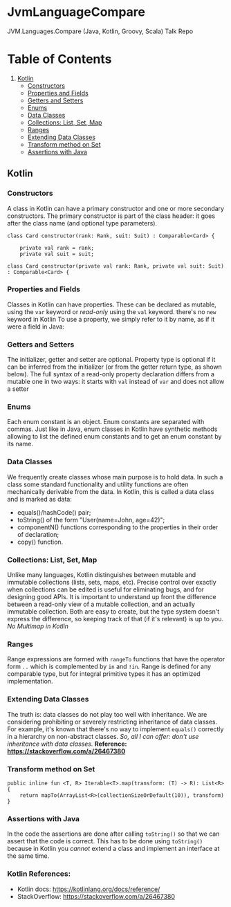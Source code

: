 # JvmLanguageCompare
JVM.Languages.Compare (Java, Kotlin, Groovy, Scala) Talk Repo

# Table of Contents
1. [Kotlin](#Kotlin)
   - [Constructors](#constructors)
   - [Properties and Fields](#properties-and-fields)
   - [Getters and Setters](#getters-and-setters)
   - [Enums](#enums)
   - [Data Classes](#data-classes)
   - [Collections: List, Set, Map](#collections-list-set-map)
   - [Ranges](#ranges)
   - [Extending Data Classes](#extending-data-classes)
   - [Transform method on Set](#transform-method-on-set)
   - [Assertions with Java](#assertions-with-java)

## Kotlin

### Constructors
A class in Kotlin can have a primary constructor and one or more secondary constructors. The primary constructor is part of the class header: it goes after the class name (and optional type parameters).
```
class Card constructor(rank: Rank, suit: Suit) : Comparable<Card> {

    private val rank = rank;
    private val suit = suit;

class Card constructor(private val rank: Rank, private val suit: Suit) : Comparable<Card> {
```

### Properties and Fields
Classes in Kotlin can have properties. These can be declared as mutable, using the `var` keyword or *read-only* using the `val` keyword.
there's no `new` keyword in Kotlin
To use a property, we simply refer to it by name, as if it were a field in Java:

### Getters and Setters
The initializer, getter and setter are optional. Property type is optional if it can be inferred from the initializer (or from the getter return type, as shown below).
The full syntax of a read-only property declaration differs from a mutable one in two ways: it starts with `val` instead of `var` and does not allow a setter

### Enums
Each enum constant is an object. Enum constants are separated with commas.
Just like in Java, enum classes in Kotlin have synthetic methods allowing to list the defined enum constants and to get an enum constant by its name.

### Data Classes
We frequently create classes whose main purpose is to hold data. 
In such a class some standard functionality and utility functions are often mechanically derivable from the data. 
In Kotlin, this is called a data class and is marked as data:
- equals()/hashCode() pair;
- toString() of the form "User(name=John, age=42)";
- componentN() functions corresponding to the properties in their order of declaration;
- copy() function.

### Collections: List, Set, Map
Unlike many languages, Kotlin distinguishes between mutable and immutable collections (lists, sets, maps, etc). 
Precise control over exactly when collections can be edited is useful for eliminating bugs, and for designing good APIs.
It is important to understand up front the difference between a read-only view of a mutable collection, and an actually immutable collection. 
Both are easy to create, but the type system doesn't express the difference, so keeping track of that (if it's relevant) is up to you.
*No Multimap in Kotlin*

### Ranges
Range expressions are formed with `rangeTo` functions that have the operator form `..` which is complemented by `in` and `!in`. 
Range is defined for any comparable type, but for integral primitive types it has an optimized implementation. 

### Extending Data Classes
The truth is: data classes do not play too well with inheritance. We are considering prohibiting or severely restricting inheritance of data classes. 
For example, it's known that there's no way to implement `equals()` correctly in a hierarchy on non-abstract classes.
*So, all I can offer: don't use inheritance with data classes.*
**Reference: https://stackoverflow.com/a/26467380**

### Transform method on Set
```
public inline fun <T, R> Iterable<T>.map(transform: (T) -> R): List<R> {
    return mapTo(ArrayList<R>(collectionSizeOrDefault(10)), transform)
}
```

### Assertions with Java
In the code the assertions are done after calling `toString()` so that we can assert that the code is correct. 
This has to be done using `toString()` because in Kotlin you *cannot* extend a class and implement an interface at the same time.

### Kotlin References: 
- Kotlin docs: https://kotlinlang.org/docs/reference/
- StackOverflow: https://stackoverflow.com/a/26467380
